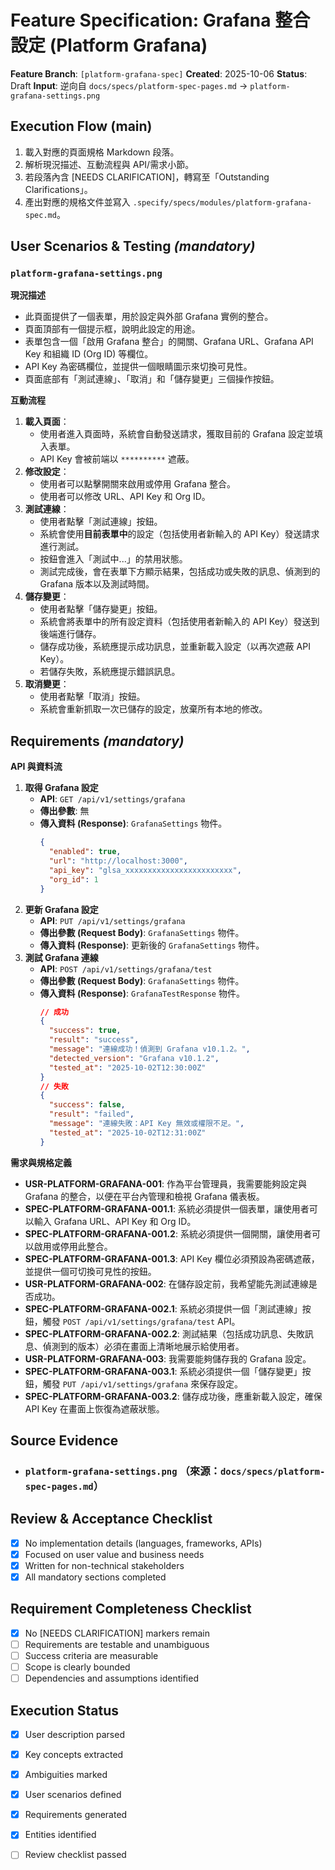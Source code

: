 # Feature Specification: Grafana 整合設定 (Platform Grafana)

**Feature Branch**: `[platform-grafana-spec]`
**Created**: 2025-10-06
**Status**: Draft
**Input**: 逆向自 `docs/specs/platform-spec-pages.md` → ``platform-grafana-settings.png``

## Execution Flow (main)
1. 載入對應的頁面規格 Markdown 段落。
2. 解析現況描述、互動流程與 API/需求小節。
3. 若段落內含 [NEEDS CLARIFICATION]，轉寫至「Outstanding Clarifications」。
4. 產出對應的規格文件並寫入 `.specify/specs/modules/platform-grafana-spec.md`。

## User Scenarios & Testing *(mandatory)*
### `platform-grafana-settings.png`

**現況描述**
- 此頁面提供了一個表單，用於設定與外部 Grafana 實例的整合。
- 頁面頂部有一個提示框，說明此設定的用途。
- 表單包含一個「啟用 Grafana 整合」的開關、Grafana URL、Grafana API Key 和組織 ID (Org ID) 等欄位。
- API Key 為密碼欄位，並提供一個眼睛圖示來切換可見性。
- 頁面底部有「測試連線」、「取消」和「儲存變更」三個操作按鈕。

**互動流程**
1.  **載入頁面**：
    -   使用者進入頁面時，系統會自動發送請求，獲取目前的 Grafana 設定並填入表單。
    -   API Key 會被前端以 `**********` 遮蔽。
2.  **修改設定**：
    -   使用者可以點擊開關來啟用或停用 Grafana 整合。
    -   使用者可以修改 URL、API Key 和 Org ID。
3.  **測試連線**：
    -   使用者點擊「測試連線」按鈕。
    -   系統會使用**目前表單中**的設定（包括使用者新輸入的 API Key）發送請求進行測試。
    -   按鈕會進入「測試中...」的禁用狀態。
    -   測試完成後，會在表單下方顯示結果，包括成功或失敗的訊息、偵測到的 Grafana 版本以及測試時間。
4.  **儲存變更**：
    -   使用者點擊「儲存變更」按鈕。
    -   系統會將表單中的所有設定資料（包括使用者新輸入的 API Key）發送到後端進行儲存。
    -   儲存成功後，系統應提示成功訊息，並重新載入設定（以再次遮蔽 API Key）。
    -   若儲存失敗，系統應提示錯誤訊息。
5.  **取消變更**：
    -   使用者點擊「取消」按鈕。
    -   系統會重新抓取一次已儲存的設定，放棄所有本地的修改。

## Requirements *(mandatory)*
**API 與資料流**
1.  **取得 Grafana 設定**
    -   **API**: `GET /api/v1/settings/grafana`
    -   **傳出參數**: 無
    -   **傳入資料 (Response)**: `GrafanaSettings` 物件。
        ```json
        {
          "enabled": true,
          "url": "http://localhost:3000",
          "api_key": "glsa_xxxxxxxxxxxxxxxxxxxxxxxx",
          "org_id": 1
        }
        ```
2.  **更新 Grafana 設定**
    -   **API**: `PUT /api/v1/settings/grafana`
    -   **傳出參數 (Request Body)**: `GrafanaSettings` 物件。
    -   **傳入資料 (Response)**: 更新後的 `GrafanaSettings` 物件。
3.  **測試 Grafana 連線**
    -   **API**: `POST /api/v1/settings/grafana/test`
    -   **傳出參數 (Request Body)**: `GrafanaSettings` 物件。
    -   **傳入資料 (Response)**: `GrafanaTestResponse` 物件。
        ```json
        // 成功
        {
          "success": true,
          "result": "success",
          "message": "連線成功！偵測到 Grafana v10.1.2。",
          "detected_version": "Grafana v10.1.2",
          "tested_at": "2025-10-02T12:30:00Z"
        }
        // 失敗
        {
          "success": false,
          "result": "failed",
          "message": "連線失敗：API Key 無效或權限不足。",
          "tested_at": "2025-10-02T12:31:00Z"
        }
        ```

**需求與規格定義**
- **USR-PLATFORM-GRAFANA-001**: 作為平台管理員，我需要能夠設定與 Grafana 的整合，以便在平台內管理和檢視 Grafana 儀表板。
- **SPEC-PLATFORM-GRAFANA-001.1**: 系統必須提供一個表單，讓使用者可以輸入 Grafana URL、API Key 和 Org ID。
- **SPEC-PLATFORM-GRAFANA-001.2**: 系統必須提供一個開關，讓使用者可以啟用或停用此整合。
- **SPEC-PLATFORM-GRAFANA-001.3**: API Key 欄位必須預設為密碼遮蔽，並提供一個可切換可見性的按鈕。
- **USR-PLATFORM-GRAFANA-002**: 在儲存設定前，我希望能先測試連線是否成功。
- **SPEC-PLATFORM-GRAFANA-002.1**: 系統必須提供一個「測試連線」按鈕，觸發 `POST /api/v1/settings/grafana/test` API。
- **SPEC-PLATFORM-GRAFANA-002.2**: 測試結果（包括成功訊息、失敗訊息、偵測到的版本）必須在畫面上清晰地展示給使用者。
- **USR-PLATFORM-GRAFANA-003**: 我需要能夠儲存我的 Grafana 設定。
- **SPEC-PLATFORM-GRAFANA-003.1**: 系統必須提供一個「儲存變更」按鈕，觸發 `PUT /api/v1/settings/grafana` 來保存設定。
- **SPEC-PLATFORM-GRAFANA-003.2**: 儲存成功後，應重新載入設定，確保 API Key 在畫面上恢復為遮蔽狀態。

## Source Evidence
- ### `platform-grafana-settings.png` （來源：`docs/specs/platform-spec-pages.md`）

## Review & Acceptance Checklist
- [x] No implementation details (languages, frameworks, APIs)
- [x] Focused on user value and business needs
- [x] Written for non-technical stakeholders
- [x] All mandatory sections completed

## Requirement Completeness Checklist
- [x] No [NEEDS CLARIFICATION] markers remain
- [ ] Requirements are testable and unambiguous
- [ ] Success criteria are measurable
- [ ] Scope is clearly bounded
- [ ] Dependencies and assumptions identified

## Execution Status
- [x] User description parsed
- [x] Key concepts extracted
- [x] Ambiguities marked
- [x] User scenarios defined
- [x] Requirements generated
- [x] Entities identified
- [ ] Review checklist passed

